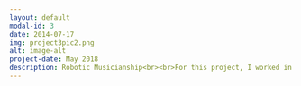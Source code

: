 ```yaml
---
layout: default
modal-id: 3
date: 2014-07-17
img: project3pic2.png
alt: image-alt
project-date: May 2018
description: Robotic Musicianship<br><br>For this project, I worked in a lab with two different projects. The first project was rapid prototyping an exoskeleton to aid in piano playing for patients with hemiparesis. Since the goal was to allow the user to be able to play piano again, individual finger control was a key aspect in creating the designs. I worked on multiple iterations of prototyping using 3D printing and CAD modeling to understand the design. Below is an example of one of the early prototyped designs.<br><br><img src="img/portfolio/project3pic1.png" class="img-responsive img-centered">Since we were able to rapid prototype the different approaches for individual finger control, the team was able to experiment with which option was best. The final method chosen to control the motion of the patient’s hand was string tension. The picture below shows the final prototype the team was able to achieve in one semester with the integration of mechatronics.<br><br><img src="img/portfolio/project3pic2.png" class="img-responsive img-centered">A separate prototype was created to test for feasibility for controlling the placement of the strings used to create tension, seen in the picture underneath <br><br><img src="img/portfolio/project3pic3.png" class="img-responsive img-centered">The other project that I worked on, was creating a test fixture to determine typical loading forces in a hand. The data was needed to create specifications for the motors of a prosthetic arm with the same goal in aiding a person to play piano.
---
```

